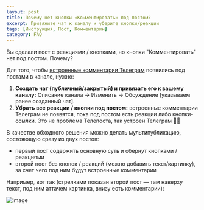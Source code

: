 ```yaml
---
layout: post
title: Почему нет кнопки «Комментировать» под постом?
excerpt: Привяжите чат к каналу и уберите кнопки/реакции
tags: [Инструкция, Пост, Комментарии]
category: FAQ
---
```


Вы сделали пост с реакциями / кнопками, но кнопки "Комментировать" нет под постом. Почему?

Для того, чтобы [встроенные комментарии Телеграм](https://telegram.org/blog/filters-anonymous-admins-comments/ru#kommentarii-v-kanalah) появились под постами в канале, нужно:

1. **Создать чат (публичный/закрытый) и привязать его к вашему каналу:** Описание канала → Изменить → Обсуждение [указываем ранее созданный чат].
2. **Убрать все реакции / кнопки под постом:** встроенные комментарии Телеграм не появятся, пока под постом есть реакции либо кнопки-ссылки. Это не проблема Телепоста, так устроен Телеграм 🤷‍♂️

В качестве обходного решения можно делать мультипубликацию, состояющую сразу из двух постов:
* первый пост содержить основную суть и обернут кнопками / реакциями
* второй пост без кнопок / реакций (можно добавить текст/картинку), за счет чего под ним будут встроенные комментарии

Например, вот так (стрелками показан второй пост — там наверху текст, под ним аттачем картинка, внизу есть комментарии):

![image](https://user-images.githubusercontent.com/24430718/107823247-87714e00-6d90-11eb-8adf-11e6d62a0ea4.png)

